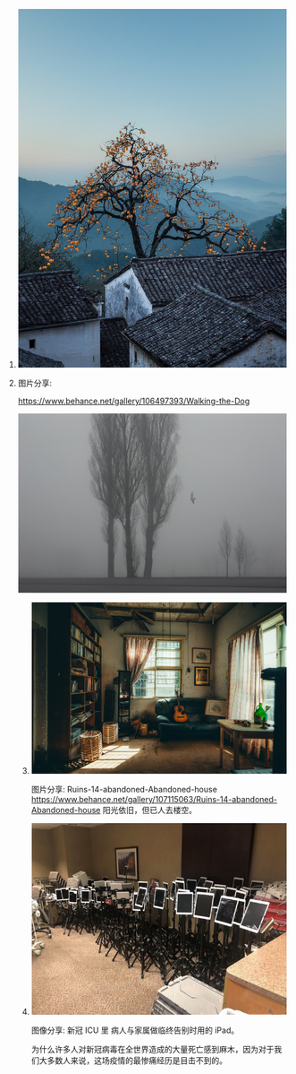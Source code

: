 1. ![图像](docs/EnglzPaVkAAkV6b)

2. 图片分享:

   https://www.behance.net/gallery/106497393/Walking-the-Dog

   ![244b68106497393.5f912a2757629](docs/244b68106497393.5f912a2757629.jpg)
   
   3. ![img](docs/456ad1107115063.5f9feec7272ce.jpg)
   
      图片分享: Ruins-14-abandoned-Abandoned-house
      https://www.behance.net/gallery/107115063/Ruins-14-abandoned-Abandoned-house
      阳光依旧，但已人去楼空。
      
   4. ![image-20201204153710651](docs/image-20201204153710651-1607137484407.png)
   
      图像分享:
      新冠 ICU 里 病人与家属做临终告别时用的 iPad。
   
      为什么许多人对新冠病毒在全世界造成的大量死亡感到麻木，因为对于我们大多数人来说，这场疫情的最惨痛经历是目击不到的。